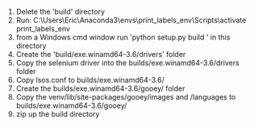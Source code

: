 1. Delete the 'build' directory 
1. Run: C:\Users\Eric\Anaconda3\envs\print_labels_env\Scripts\activate print_labels_env
1. from a Windows cmd window run 'python setup.py build ' in this directory
1. Create the 'build/exe.winamd64-3.6/drivers' folder
1. Copy the selenium driver into the builds/exe.winamd64-3.6/drivers folder
1. Copy lsos.conf to builds/exe.winamd64-3.6/
1. Create the builds/exe.winamd64-3.6/gooey/ folder
1. Copy the venv/lib/site-packages/gooey/images and /languages to builds/exe.winamd64-3.6/gooey/
1. zip up the build directory


